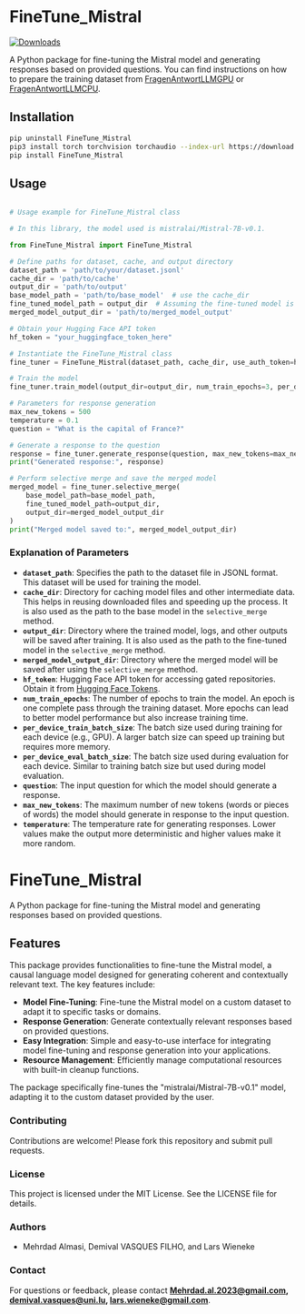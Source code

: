 # FineTune_Mistral
[![Downloads](https://static.pepy.tech/badge/FineTune-Mistral)](https://pepy.tech/project/FineTune-Mistral)

A Python package for fine-tuning the Mistral model and generating responses based on provided questions.
You can find instructions on how to prepare the training dataset from [FragenAntwortLLMGPU](https://pypi.org/project/FragenAntwortLLMGPU/) or [FragenAntwortLLMCPU](https://pypi.org/project/FragenAntwortLLMCPU/).

## Installation

```bash
pip uninstall FineTune_Mistral
pip3 install torch torchvision torchaudio --index-url https://download.pytorch.org/whl/cu118       (refer https://pytorch.org/get-started/locally/)
pip install FineTune_Mistral
```

## Usage

``` python

# Usage example for FineTune_Mistral class

# In this library, the model used is mistralai/Mistral-7B-v0.1.

from FineTune_Mistral import FineTune_Mistral

# Define paths for dataset, cache, and output directory
dataset_path = 'path/to/your/dataset.jsonl'
cache_dir = 'path/to/cache'
output_dir = 'path/to/output'
base_model_path = 'path/to/base_model'  # use the cache_dir
fine_tuned_model_path = output_dir  # Assuming the fine-tuned model is saved in the output directory
merged_model_output_dir = 'path/to/merged_model_output'

# Obtain your Hugging Face API token
hf_token = "your_huggingface_token_here"

# Instantiate the FineTune_Mistral class
fine_tuner = FineTune_Mistral(dataset_path, cache_dir, use_auth_token=hf_token)

# Train the model
fine_tuner.train_model(output_dir=output_dir, num_train_epochs=3, per_device_train_batch_size=2, per_device_eval_batch_size=1)

# Parameters for response generation
max_new_tokens = 500
temperature = 0.1
question = "What is the capital of France?"

# Generate a response to the question
response = fine_tuner.generate_response(question, max_new_tokens=max_new_tokens, temperature=temperature)
print("Generated response:", response)

# Perform selective merge and save the merged model
merged_model = fine_tuner.selective_merge(
    base_model_path=base_model_path,
    fine_tuned_model_path=output_dir,
    output_dir=merged_model_output_dir
)
print("Merged model saved to:", merged_model_output_dir)


```

### Explanation of Parameters

- **`dataset_path`**: Specifies the path to the dataset file in JSONL format. This dataset will be used for training the model.
- **`cache_dir`**: Directory for caching model files and other intermediate data. This helps in reusing downloaded files and speeding up the process. It is also used as the path to the base model in the `selective_merge` method.
- **`output_dir`**: Directory where the trained model, logs, and other outputs will be saved after training. It is also used as the path to the fine-tuned model in the `selective_merge` method.
- **`merged_model_output_dir`**: Directory where the merged model will be saved after using the `selective_merge` method.
- **`hf_token`**: Hugging Face API token for accessing gated repositories. Obtain it from [Hugging Face Tokens](https://huggingface.co/settings/tokens).
- **`num_train_epochs`**: The number of epochs to train the model. An epoch is one complete pass through the training dataset. More epochs can lead to better model performance but also increase training time.
- **`per_device_train_batch_size`**: The batch size used during training for each device (e.g., GPU). A larger batch size can speed up training but requires more memory.
- **`per_device_eval_batch_size`**: The batch size used during evaluation for each device. Similar to training batch size but used during model evaluation.
- **`question`**: The input question for which the model should generate a response.
- **`max_new_tokens`**: The maximum number of new tokens (words or pieces of words) the model should generate in response to the input question.
- **`temperature`**: The temperature rate for generating responses. Lower values make the output more deterministic and higher values make it more random.




# FineTune_Mistral

A Python package for fine-tuning the Mistral model and generating responses based on provided questions.

## Features

This package provides functionalities to fine-tune the Mistral model, a causal language model designed for generating coherent and contextually relevant text. 
The key features include:
- **Model Fine-Tuning**: Fine-tune the Mistral model on a custom dataset to adapt it to specific tasks or domains.
- **Response Generation**: Generate contextually relevant responses based on provided questions.
- **Easy Integration**: Simple and easy-to-use interface for integrating model fine-tuning and response generation into your applications.
- **Resource Management**: Efficiently manage computational resources with built-in cleanup functions.

The package specifically fine-tunes the "mistralai/Mistral-7B-v0.1" model, adapting it to the custom dataset provided by the user.

### Contributing

Contributions are welcome! Please fork this repository and submit pull requests.

### License

This project is licensed under the MIT License. See the LICENSE file for details.

### Authors

- Mehrdad Almasi, Demival VASQUES FILHO, and Lars Wieneke

### Contact

For questions or feedback, please contact **Mehrdad.al.2023@gmail.com, demival.vasques@uni.lu, lars.wieneke@gmail.com**.